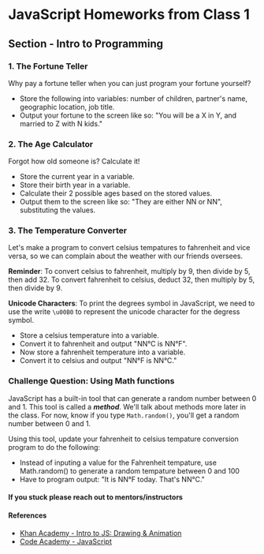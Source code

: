 # JavaScript Homeworks from Class 1

## Section - Intro to Programming

### 1. The Fortune Teller

Why pay a fortune teller when you can just program your fortune yourself?

- Store the following into variables: number of children, partner's name, geographic location, job title.
- Output your fortune to the screen like so: "You will be a X in Y, and married to Z with N kids."

### 2. The Age Calculator

Forgot how old someone is? Calculate it!

- Store the current year in a variable.
- Store their birth year in a variable.
- Calculate their 2 possible ages based on the stored values.
- Output them to the screen like so: "They are either NN or NN", substituting the values.

### 3. The Temperature Converter

Let's make a program to convert celsius tempatures to fahrenheit and vice versa, so we can complain about the weather with our friends oversees.

**Reminder**: To convert celsius to fahrenheit, multiply by 9, then divide by 5, then add 32. To convert fahrenheit to celsius, deduct 32, then multiply by 5, then divide by 9.

**Unicode Characters**: To print the degrees symbol in JavaScript, we need to use the write `\u00B0` to represent the unicode character for the degress symbol.

- Store a celsius temperature into a variable.
- Convert it to fahrenheit and output "NN°C is NN°F".
- Now store a fahrenheit temperature into a variable.
- Convert it to celsius and output "NN°F is NN°C."

### Challenge Question: Using Math functions

JavaScript has a built-in tool that can generate a random number between 0 and 1. This tool is called a **_method_**. We'll talk about methods more later in the class. For now, know if you type `Math.random()`, you'll get a random number between 0 and 1.

Using this tool, update your fahrenheit to celsius tempature conversion program to do the following:

- Instead of inputing a value for the Fahrenheit tempature, use Math.random() to generate a random tempature between 0 and 100
- Have to program output: "It is NN°F today. That's NN°C."

#### If you stuck please reach out to mentors/instructors

#### References

- [Khan Academy - Intro to JS: Drawing & Animation](https://www.khanacademy.org/computing/computer-programming/programming)
- [Code Academy - JavaScript](https://www.khanacademy.org/computing/computer-programming/programming)
